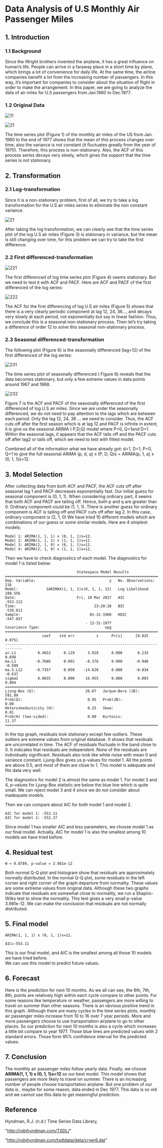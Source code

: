 
# Data Analysis of U.S Monthly Air Passenger Miles

## 1. Introduction
### 1.1 Background
Since the Wright brothers invented the airplane, it has a great influence on human’s life. People can arrive in a faraway place in a short time by plane, which brings a lot of convenience for daily life. At the same time, the airline companies benefit a lot from the increasing number of passengers. In this way, it’s important for companies to consider about the situation of flight in order to make the arrangement. In this paper, we are going to analyze the data of air miles for U.S passengers from Jan.1960 to Dec.1977.

### 1.2 Original Data

![11](https://github.com/jqsheng94/Time-Series/blob/master/Output/1-Original.png)

![21](https://github.com/jqsheng94/Time-Series/blob/master/Output/2-OrgAcfPacf.png)


The time series plot (Figure 1) of the monthly air miles of the US from Jan. 1960 to the end of 1977 shows that the mean of this process changes over time, also the variance is not constant (it fluctuates greatly from the year of 1970). Therefore, this process is non-stationary. Also, the ACF of this process series decays very slowly, which gives the support that the time series is not stationary. 

## 2. Transformation
### 2.1 Log-transformation

Since it is a non-stationary problem, first of all, we try to take a log transformation for the U.S air miles series to eliminate the non constant variance.

![21](https://github.com/jqsheng94/Time-Series/blob/master/Output/3-LogData.png)

After taking the log transformation, we can clearly see that the time series plot of the log U.S air miles (Figure 3) is stationary in variance, but the mean is still changing over time, for this problem we can try to take the first difference.

### 2.2 First differenced-transformation

![221](https://github.com/jqsheng94/Time-Series/blob/master/Output/4-DiffLogData.png)

The first differenced of log time series plot (Figure 4) seems stationary. But we need to test it with ACF and PACF. Here are ACF and PACF of the first differenced of the log series: 

![222](https://github.com/jqsheng94/Time-Series/blob/master/Output/5-FirstDiffAcfPacf.png)

The ACF for the first differencing of log U.S air miles (Figure 5) shows that there is a very clearly periodic component at lag 12, 24, 36…, and decays very slowly at each period, not exponentially but say in linear fashion. Thus, we conclude this is a seasonal non-stationary process. Then let’s try taking a difference of order 12 to solve this seasonal non-stationary process.

### 2.3 Seasonal differenced-transformation

The following plot (Figure 6) is the seasonally differenced (lag=12) of the first differenced of the log series:

![231](https://github.com/jqsheng94/Time-Series/blob/master/Output/6-SeasonalDiffLogData.png)


The time series plot of seasonally differenced ( Figure 6) reveals that the data becomes stationary, but only a few extreme values in data points around 1967 and 1968.

![232](https://github.com/jqsheng94/Time-Series/blob/master/Output/7-SeasonalDiffAcfPacf.png)

Figure 7 is the ACF and PACF of the seasonally differenced of the first differenced of log U.S air miles. Since we are under the seasonally differenced, we do not need to pay attention to the lags which are between each period. Only the lag 12, 24, 36 … we need to consider. Thus, the ACF cuts off after the first season which is at lag 12 and PACF is infinite in extent, it is give us the seasonal ARIMA ( P,D,Q) model where P=0, Q=1and D=1. Within the seasonal lags, it appears that the ACF tails off and the PACF cuts off after lag2 or tails off, which we need to test with fitted model.

Combined all of the information what we have already got:  d=1, D=1, P=0, Q=1 to give the full seasonal ARIMA (p, d, q) x (P, D, Q)s = ARIMA(p, 1, q) x (0, 1, 1)s=12.

## 3. Model Selection

After collecting data from both ACF and PACF, the ACF cuts off after seasonal lag 1 and PACF decreases exponentially fast. Our initial guess for seasonal component is (0, 1, 1). When considering ordinary part, it seems that both ACF and PACF are tailing off. Hence, both p and q are greater than 0. Ordinary component could be (1, 1, 1). There is another guess for ordinary component is ACF is tailing off and PACF cuts off after lag 2. In this case, ordinary component is (2, 1, 0)
We have tried 10 different models which are combinations of our guess or some similar models. Here are 4 simplest models;

```
Model 1: ARIMA(1, 1, 1) x (0, 1, 1)s=12.
Model 2: ARIMA(1, 1, 1) x (1, 1, 1)s=12.
Model 3: ARIMA(2, 1, 0) x (0, 1, 1)s=12.
Model 4: ARIMA(2, 1, 0) x (1, 1, 1)s=12.
```

Then we have to check diagnostics of each model. 
The diagnostics for model 1 is listed below:  

```
                                 Statespace Model Results                                 
==========================================================================================
Dep. Variable:                                  y   No. Observations:                  216
Model:             SARIMAX(1, 1, 1)x(0, 1, 1, 12)   Log Likelihood                 280.556
Date:                            Fri, 10 Mar 2017   AIC                           -553.112
Time:                                    23:28:28   BIC                           -539.611
Sample:                                01-31-1960   HQIC                          -547.657
                                     - 12-31-1977                                         
Covariance Type:                              opg                                         
==============================================================================
                 coef    std err          z      P>|z|      [0.025      0.975]
------------------------------------------------------------------------------
ar.L1          0.4652      0.119      3.918      0.000       0.233       0.698
ma.L1         -0.7686      0.092     -8.376      0.000      -0.948      -0.589
ma.S.L12      -0.7357      0.050    -14.628      0.000      -0.834      -0.637
sigma2         0.0035      0.000     16.955      0.000       0.003       0.004
===================================================================================
Ljung-Box (Q):                       26.67   Jarque-Bera (JB):               591.99
Prob(Q):                              0.95   Prob(JB):                         0.00
Heteroskedasticity (H):               0.25   Skew:                             0.01
Prob(H) (two-sided):                  0.00   Kurtosis:                        11.37
===================================================================================
```

In the top graph, residuals look stationary except few outliers. These outliers are extreme values from original database. It shows that residuals are uncorrelated in time. The ACF of residuals fluctuate in the band close to 0. It indicates that residuals are independent. None of the residuals are individually significant. Residuals also look like white noise with mean 0 and variance constant. Ljung-Box gives us p-values for model 1. All the points are above 0.5, and most of them are close to 1. This model is adequate and fits data very well.

The diagnostics for model 2 is almost the same as model 1. For model 3 and 4, p-values for Ljung-Box statistic are below the blue line which is quite small. We can reject model 3 and 4 since we do not consider about inadequate models. 

Then we can compare about AIC for both model 1 and model 2.

```
AIC for model 1: -553.11
AIC for model 2: -552.37
```

Since model 1 has smaller AIC and less parameters, we choose model 1 as our final model. Actually, AIC for model 1 is also the smallest among 10 models we have tried before. 

## 4. Residual test

```
W = 0.8789, p-value = 3.981e-12
```

Both normal Q-Q plot and histogram show that residuals are approximately normally distributed. In the normal Q-Q plot, some residuals in the left corner and right corner of the graph departure from normality. These values are some extreme values from original data. Although these two graphs indicate that residuals are somewhat close to normality, we run a Shapiro-Wilks test to show the normality. This test gives a very small p-value 3.981e-12. We can make the conclusion that residuals are not normally distributed. 

## 5. Final model  
```
ARIMA(1, 1, 1) x (0, 1, 1)s=12.

AIC=-553.11
```
This is our final model, and AIC is the smallest among all those 10 models we have tried before.  
We can use this model to predict future values. 

## 6. Forecast

Here is the prediction for next 10 months. As we all can see, the 6th, 7th, 8th, points are relatively high within each cycle compare to other points. For some reasons like temperature or weather,   passengers are more willing to travel on summer than other seasons. There is an obvious positive trend in this graph. Although there are many cycles in the time series plots, monthly air passenger miles increase from 10 to 16 over 7 year periods. More and more passengers choose to use transportation airplane to go to other places. So our prediction for next 10 months is also a cycle which increases a little bit compare to year 1977. Those blue lines are predicted values with 2 standard errors. Those form 95% confidence interval for the predicted values. 

## 7. Conclusion

The monthly air passenger miles follow yearly data. Finally, we choose **ARIMA(1, 1, 1) x (0, 1, 1)s=12**  as our best model. This model shows that passengers are more likely to travel on summer. There is an increasing number of people choose transportation airplane. But one problem of our data is , maybe for some reason, data ended in Dec 1977. This data is so old and we cannot use this data to get meaningful prediction.

## Reference 

Hyndman, R.J. (n.d.) Time Series Data Library,

"http://robjhyndman.com/TSDL/"

"http://robjhyndman.com/tsdldata/data/cryer6.dat"


